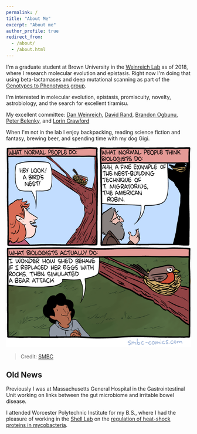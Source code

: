```yaml
---
permalink: /
title: "About Me"
excerpt: "About me"
author_profile: true
redirect_from: 
  - /about/
  - /about.html
---
```

I'm a graduate student at Brown University in the [Weinreich Lab](https://www.brown.edu/research/labs/weinreich/) as of 2018, where I research molecular evolution and epistasis. Right now I'm doing that using beta-lactamases and deep mutational scanning as part of the [Genotypes to Phenotypes group](https://ddg2phenome.org/).


I'm interested in molecular evolution, epistasis, promiscuity, novelty, astrobiology, and the search for excellent tiramisu.


My excellent committee: [Dan Weinreich](https://vivo.brown.edu/display/dweinrei), [David Rand](https://vivo.brown.edu/display/drand), [Brandon Ogbunu](https://vivo.brown.edu/display/cogbunug), [Peter Belenky](https://vivo.brown.edu/display/pbelenky), and [Lorin Crawford](https://vivo.brown.edu/display/lcrawfo1)


When I'm not in the lab I enjoy backpacking, reading science fiction and fantasy, brewing beer, and spending time with my dog Gigi. 


![biologists](/images/biologists.png)
> Credit: [SMBC](http://www.smbc-comics.com/comic/biology-2)



Old News
-------
Previously I was at Massachusetts General Hospital in the Gastrointestinal Unit working on links between the gut microbiome and irritable bowel disease.

I attended Worcester Polytechnic Institute for my B.S., where I had the pleasure of working in the [Shell Lab](https://labs.wpi.edu/shelllab/) on the [regulation of heat-shock proteins in mycobacteria](https://digitalcommons.wpi.edu/mqp-all/1610/). 


